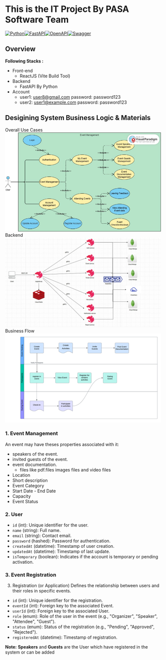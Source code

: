 # This is the IT Project By PASA Software Team

[![Python](https://img.shields.io/badge/python-3670A0?style=for-the-badge&logo=python&logoColor=ffdd54)](https://docs.python.org/3/)[![FastAPI](https://img.shields.io/badge/FastAPI-005571?style=for-the-badge&logo=fastapi)](https://fastapi.tiangolo.com/)[![OpenAPI](https://img.shields.io/badge/openapi-6BA539?style=for-the-badge&logo=openapi-initiative&logoColor=fff)](https://www.openapis.org/)[![Swagger](https://img.shields.io/badge/-Swagger-%23Clojure?style=for-the-badge&logo=swagger&logoColor=white)](https://swagger.io/)
## Overview
<b>Following Stacks : </b>
- Front-end
  - ReactJS (Vite Build Tool)
- Backend
  - FastAPI By Python
- Account
  - user1: user8@gmail.com
    password: password123
  - user2: user1@example.com
    password: password123
## Desigining System Business Logic & Materials
Overall Use Cases
![use-cases](imgs/general-use-case.jpg)
Backend
![backend](imgs/backend.jpg)
Business Flow
![business_flow](imgs/business_flow.png)
### 1. Event Management
An event may have theses properties associated with it:
- speakers of the event.
- invited guests of the event.
- event documentation.
  - files like pdf.files images files and video files
- Location
- Short description
- Event Category
- Start Date - End Date
- Capacity
- Event Status
### 2. User
- `id` (int): Unique identifier for the user.
- `name` (string): Full name.
- `email` (string): Contact email.
- `password` (hashed): Password for authentication.
- `createdAt` (datetime): Timestamp of user creation.
- `updatedAt` (datetime): Timestamp of last update.
- `isTemporary` (boolean): Indicates if the account is temporary or pending activation.
### 3. Event Registration
3. Registration (or Application)
Defines the relationship between users and their roles in specific events.
- `id` (int): Unique identifier for the registration.
- `eventId` (int): Foreign key to the associated Event.
- `userId` (int): Foreign key to the associated User.
- `role` (enum): Role of the user in the event (e.g., "Organizer", "Speaker", "Attendee", "Guest").
- `status` (enum): Status of the registration (e.g., "Pending", "Approved", "Rejected").
- `registeredAt` (datetime): Timestamp of registration.
<div class="notecard note">
  <p><strong>Note:</strong> <b>Speakers</b> and <b>Guests</b> are the User which have registered in the system or can be added</p>
  <!-- <p>It can have multiple lines.</p> -->
</div>
